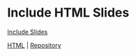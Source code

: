 # Include HTML Slides

[Include Slides](https://axel-klinger.gitlab.io/slides/slides.html ':include')

[HTML](https://axel-klinger.gitlab.io/slides/slides.html) | [Repository](https://gitlab.com/axel-klinger/slides)
